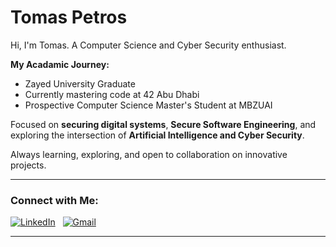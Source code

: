 # Tomas Petros

Hi, I'm Tomas. A Computer Science and Cyber Security enthusiast.

**My Acadamic Journey:**
*   Zayed University Graduate
*   Currently mastering code at 42 Abu Dhabi
*   Prospective Computer Science Master's Student at MBZUAI

Focused on **securing digital systems**, **Secure Software Engineering**, and exploring the intersection of **Artificial Intelligence and Cyber Security**.

Always learning, exploring, and open to collaboration on innovative projects.

---

### Connect with Me:

[![LinkedIn](https://img.shields.io/badge/LinkedIn-0077B5?style=for-the-badge&logo=linkedin&logoColor=white)](https://www.linkedin.com/in/tom-peter/)  
[![Gmail](https://img.shields.io/badge/Gmail-D14836?style=for-the-badge&logo=gmail&logoColor=white)](mailto:tomaspetros768@gmail.com)

---
